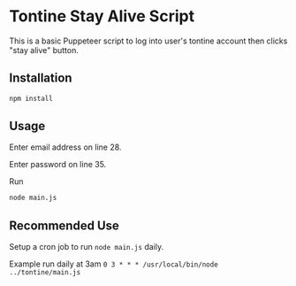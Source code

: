 # Tontine Stay Alive Script

This is a basic Puppeteer script to log into user's tontine account then clicks "stay alive" button.

## Installation

```bash
npm install
```

## Usage

Enter email address on line 28.

Enter password on line 35.

Run
```bash
node main.js
```

## Recommended Use

Setup a cron job to run `node main.js` daily.

Example run daily at 3am 
`0 3 * * * /usr/local/bin/node ../tontine/main.js`

